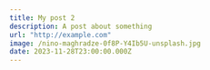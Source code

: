 ```yaml
---
title: My post 2
description: A post about something
url: "http://example.com"
image: /nino-maghradze-0f8P-Y4Ib5U-unsplash.jpg
date: 2023-11-28T23:00:00.000Z
---
```

